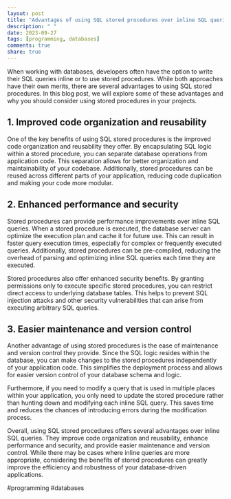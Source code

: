 ```yaml
---
layout: post
title: "Advantages of using SQL stored procedures over inline SQL queries"
description: " "
date: 2023-09-27
tags: [programming, databases]
comments: true
share: true
---
```


When working with databases, developers often have the option to write their SQL queries inline or to use stored procedures. While both approaches have their own merits, there are several advantages to using SQL stored procedures. In this blog post, we will explore some of these advantages and why you should consider using stored procedures in your projects.

## 1. Improved code organization and reusability

One of the key benefits of using SQL stored procedures is the improved code organization and reusability they offer. By encapsulating SQL logic within a stored procedure, you can separate database operations from application code. This separation allows for better organization and maintainability of your codebase. Additionally, stored procedures can be reused across different parts of your application, reducing code duplication and making your code more modular.

## 2. Enhanced performance and security

Stored procedures can provide performance improvements over inline SQL queries. When a stored procedure is executed, the database server can optimize the execution plan and cache it for future use. This can result in faster query execution times, especially for complex or frequently executed queries. Additionally, stored procedures can be pre-compiled, reducing the overhead of parsing and optimizing inline SQL queries each time they are executed.

Stored procedures also offer enhanced security benefits. By granting permissions only to execute specific stored procedures, you can restrict direct access to underlying database tables. This helps to prevent SQL injection attacks and other security vulnerabilities that can arise from executing arbitrary SQL queries.

## 3. Easier maintenance and version control

Another advantage of using stored procedures is the ease of maintenance and version control they provide. Since the SQL logic resides within the database, you can make changes to the stored procedures independently of your application code. This simplifies the deployment process and allows for easier version control of your database schema and logic.

Furthermore, if you need to modify a query that is used in multiple places within your application, you only need to update the stored procedure rather than hunting down and modifying each inline SQL query. This saves time and reduces the chances of introducing errors during the modification process.

Overall, using SQL stored procedures offers several advantages over inline SQL queries. They improve code organization and reusability, enhance performance and security, and provide easier maintenance and version control. While there may be cases where inline queries are more appropriate, considering the benefits of stored procedures can greatly improve the efficiency and robustness of your database-driven applications.

#programming #databases